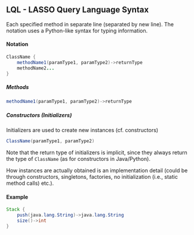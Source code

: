## LQL - LASSO Query Language Syntax

Each specified method in separate line (separated by new line). The notation uses a Python-like syntax for typing information.

#### Notation

```java
ClassName {
    methodName1(paramType1, paramType2)->returnType
    methodName2...
}
```

##### Methods

```java
methodName1(paramType1, paramType2)->returnType
```

##### Constructors (Initializers)

Initializers are used to create new instances (cf. constructors)

```java
ClassName(paramType1, paramType2)
```

Note that the return type of initializers is implicit, since they always return the type of `ClassName` (as for constructors in Java/Python).

How instances are actually obtained is an implementation detail (could be through constructors, singletons, factories, no initialization (i.e., static method calls) etc.).

#### Example

```java
Stack {
    push(java.lang.String)->java.lang.String
    size()->int
}
```